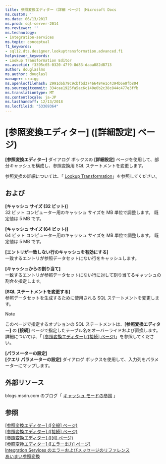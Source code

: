```yaml
---
title: 参照変換エディター (詳細 ページ) |Microsoft Docs
ms.custom: ''
ms.date: 06/13/2017
ms.prod: sql-server-2014
ms.reviewer: ''
ms.technology:
- integration-services
ms.topic: conceptual
f1_keywords:
- sql12.dts.designer.lookuptransformation.advanced.f1
helpviewer_keywords:
- Lookup Transformation Editor
ms.assetid: f3395c65-0320-47f9-8d83-daaa082d8713
author: douglaslms
ms.author: douglasl
manager: craigg
ms.openlocfilehash: 2991d6b79c9cbfbd37466484e1c4394b6e0fb804
ms.sourcegitcommit: 334cae1925fa5ac6c140e0b2c38c844c477e3ffb
ms.translationtype: MT
ms.contentlocale: ja-JP
ms.lasthandoff: 12/13/2018
ms.locfileid: "53369364"
---
```

# <a name="lookup-transformation-editor-advanced-page"></a>[参照変換エディター] ([詳細設定] ページ)
  **[参照変換エディター]** ダイアログ ボックスの **[詳細設定]** ページを使用して、部分キャッシュを構成し、参照変換用 SQL ステートメントを変更します。  
  
 参照変換の詳細については、「 [Lookup Transformation](data-flow/transformations/lookup-transformation.md)」を参照してください。  
  
## <a name="options"></a>および  
 **[キャッシュ サイズ (32 ビット)]**  
 32 ビット コンピューター用のキャッシュ サイズを MB 単位で調整します。 既定値は 5 MB です。  
  
 **[キャッシュ サイズ (64 ビット)]**  
 64 ビット コンピューター用のキャッシュ サイズを MB 単位で調整します。 既定値は 5 MB です。  
  
 **[エントリが一致しない行のキャッシュを有効にする]**  
 一致するエントリが参照データセットにない行をキャッシュします。  
  
 **[キャッシュからの割り当て]**  
 一致するエントリが参照データセットにない行に対して割り当てるキャッシュの割合を指定します。  
  
 **[SQL ステートメントを変更する]**  
 参照データセットを生成するために使用される SQL ステートメントを変更します。  
  
> [!NOTE]  
>  このページで指定するオプションの SQL ステートメントは、**[参照変換エディター]** の **[接続]** ページで指定したテーブル名をオーバーライドおよび置換します。 詳細については、「 [[参照変換エディター] &#40;[接続] ページ&#41;](../../2014/integration-services/lookup-transformation-editor-connection-page.md)」を参照してください。  
  
 **[パラメーターの設定]**  
 **[クエリ パラメーターの設定]** ダイアログ ボックスを使用して、入力列をパラメーターにマップします。  
  
## <a name="external-resources"></a>外部リソース  
 blogs.msdn.com のブログ「 [キャッシュ モードの参照](https://go.microsoft.com/fwlink/?LinkId=219518) 」  
  
## <a name="see-also"></a>参照  
 [[参照変換エディター] &#40;[全般] ページ&#41;](general-page-of-integration-services-designers-options.md)   
 [[参照変換エディター] &#40;[接続] ページ&#41;](../../2014/integration-services/lookup-transformation-editor-connection-page.md)   
 [[参照変換エディター] &#40;[列] ページ&#41;](../../2014/integration-services/lookup-transformation-editor-columns-page.md)   
 [[参照変換エディター] &#40;[エラー出力] ページ&#41;](../../2014/integration-services/lookup-transformation-editor-error-output-page.md)   
 [Integration Services のエラーおよびメッセージのリファレンス](../../2014/integration-services/integration-services-error-and-message-reference.md)   
 [あいまい参照変換](data-flow/transformations/fuzzy-lookup-transformation.md)  
  
  
